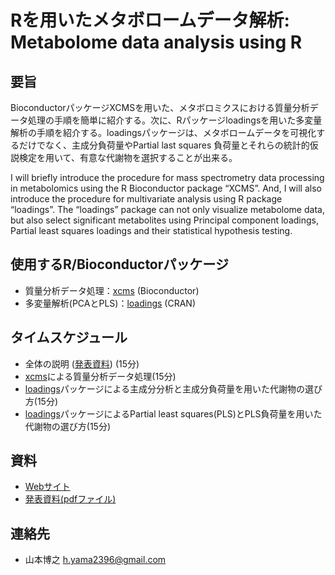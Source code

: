 # Rを用いたメタボロームデータ解析: Metabolome data analysis using R

## 要旨

BioconductorパッケージXCMSを用いた、メタボロミクスにおける質量分析データ処理の手順を簡単に紹介する。次に、Rパッケージloadingsを用いた多変量解析の手順を紹介する。loadingsパッケージは、メタボロームデータを可視化するだけでなく、主成分負荷量やPartial last squares 負荷量とそれらの統計的仮説検定を用いて、有意な代謝物を選択することが出来る。

I will briefly introduce the procedure for mass spectrometry data processing in metabolomics using the R Bioconductor package “XCMS”. And, I will also introduce the procedure for multivariate analysis using R package “loadings”. The “loadings” package can not only visualize metabolome data, but also select significant metabolites using Principal component loadings, Partial least squares loadings and their statistical hypothesis testing.

## 使用するR/Bioconductorパッケージ

- 質量分析データ処理：<a href="https://bioconductor.org/packages/release/bioc/html/xcms.html">xcms</a> (Bioconductor)
- 多変量解析(PCAとPLS)：<a href="https://cran.r-project.org/web/packages/loadings/index.html">loadings</a> (CRAN)

## タイムスケジュール

- 全体の説明 (<a href="https://github.com/hiroyukiyamamoto/metabolomeanalysisworkshop/blob/master/vignettes/%E7%99%BA%E8%A1%A8%E8%B3%87%E6%96%99.pdf">発表資料</a>) (15分)
- <a href="https://bioconductor.org/packages/release/bioc/html/xcms.html">xcms</a>による質量分析データ処理(15分)
- <a href="https://cran.r-project.org/web/packages/loadings/index.html">loadings</a>パッケージによる主成分分析と主成分負荷量を用いた代謝物の選び方(15分)
- <a href="https://cran.r-project.org/web/packages/loadings/index.html">loadings</a>パッケージによるPartial least squares(PLS)とPLS負荷量を用いた代謝物の選び方(15分)

## 資料

- <a href="https://hiroyukiyamamoto.github.io/metabolomeanalysisworkshop">Webサイト</a>
- <a href="https://github.com/hiroyukiyamamoto/metabolomeanalysisworkshop/blob/master/vignettes/%E7%99%BA%E8%A1%A8%E8%B3%87%E6%96%99.pdf">発表資料(pdfファイル)</a>

## 連絡先

- 山本博之 h.yama2396@gmail.com

